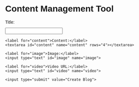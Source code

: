 <!DOCTYPE html>
<html>
<head>
  <title>Content Management Tool</title>
  <style>
    body {
      font-family: Arial, sans-serif;
      margin: 10px;
    }

    h1 {
      margin-bottom: 10px;
    }

    form {
      margin-bottom: 10px;
    }

    label {
      display: block;
      margin-bottom: 10px;
    }

    textarea, input[type="text"] {
      width: 100%;
      padding: 5px;
      margin-bottom: 10px;
    }

    input[type="submit"] {
      padding: 10px 20px;
      background-color: #28bd2f;
      color: #181f21;
      border: none;
      cursor: pointer;
    }

    #detailsContainer {
      margin-top: 30px;
    }

    #detailsContainer h1 {
      font-size: 24px;
      margin-bottom: 10px;
    }

    #detailsContainer h2 {
      font-size: 18px;
      margin-bottom: 5px;
    }

    #detailsContainer p {
      margin-bottom: 10px;
    }

    #detailsContainer img {
      max-width: 100%;
      margin-bottom: 10px;
    }
  </style>
  <script>
    // Access the form and register the form submission event
    document.addEventListener('DOMContentLoaded', function() {
      var form = document.querySelector('#blogForm');
      form.addEventListener('submit', function(event) {
        event.preventDefault(); // Prevent the form from submitting

        // Retrieve the form values
        var title = document.querySelector('#title').value;
        var content = document.querySelector('#content').value;
        var image = document.querySelector('#image').value;
        var video = document.querySelector('#video').value;

        // Display the filled details on the webpage
        var detailsContainer = document.querySelector('#detailsContainer');
        detailsContainer.innerHTML = `
          <h1>Blog Details</h1>
          <h2>Title: ${title}</h2>
          <p>Content: ${content}</p>
          <img src="${image}" alt="Blog Image">
          <p>Video URL: ${video}</p>
        `;
      });
    });
  </script>
</head>
<body>
  <h1>Content Management Tool</h1>
  <form id="blogForm">
    <label for="title">Title:</label>
    <input type="text" id="title" name="title">

    <label for="content">Content:</label>
    <textarea id="content" name="content" rows="4"></textarea>

    <label for="image">Image:</label>
    <input type="text" id="image" name="image">

    <label for="video">Video URL:</label>
    <input type="text" id="video" name="video">

    <input type="submit" value="Create Blog">
  </form>

  <div id="detailsContainer"></div>
</body>
</html>
